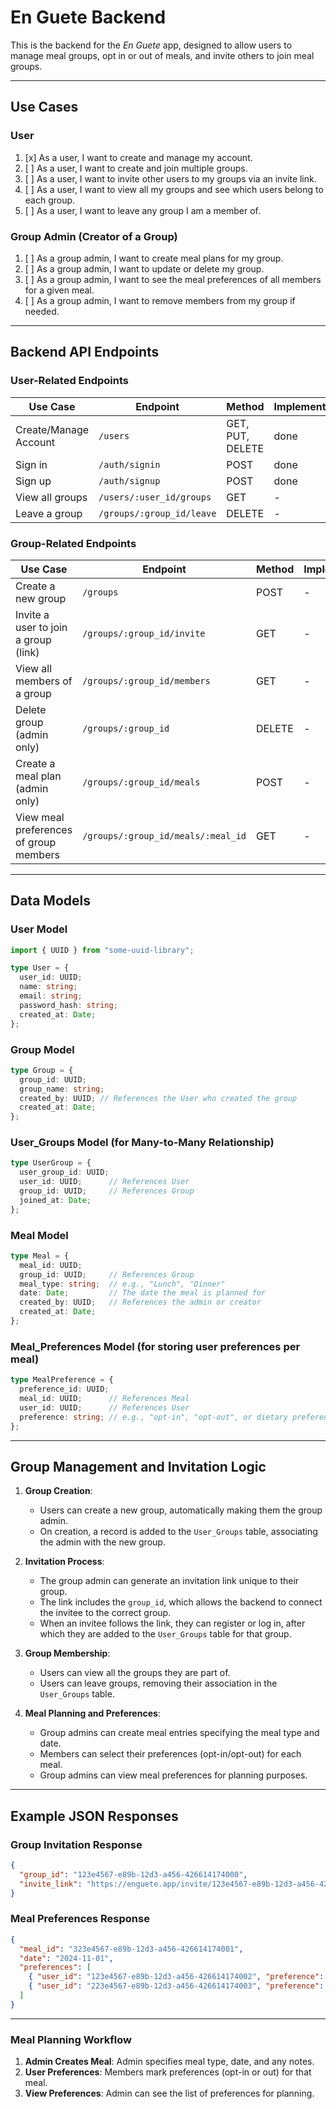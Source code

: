 # En Guete Backend

This is the backend for the *En Guete* app, designed to allow users to manage meal groups, opt in or out of meals, and invite others to join meal groups.

---

## Use Cases

### User

1. [x] As a user, I want to create and manage my account.
2. [ ] As a user, I want to create and join multiple groups.
3. [ ] As a user, I want to invite other users to my groups via an invite link.
4. [ ] As a user, I want to view all my groups and see which users belong to each group.
5. [ ] As a user, I want to leave any group I am a member of.

### Group Admin (Creator of a Group)

1. [ ] As a group admin, I want to create meal plans for my group.
2. [ ] As a group admin, I want to update or delete my group.
3. [ ] As a group admin, I want to see the meal preferences of all members for a given meal.
4. [ ] As a group admin, I want to remove members from my group if needed.

---

## Backend API Endpoints

### User-Related Endpoints

| **Use Case**                    | **Endpoint**                  | **Method**             | **Implemented** |
|---------------------------------|-------------------------------|------------------------|-----------------|
| Create/Manage Account           | `/users`                      | GET, PUT, DELETE       | done            |
| Sign in                          | `/auth/signin`                | POST                   | done            |
| Sign up                          | `/auth/signup`                | POST                   | done            |
| View all groups                  | `/users/:user_id/groups`      | GET                    | -               |
| Leave a group                    | `/groups/:group_id/leave`     | DELETE                 | -               |

### Group-Related Endpoints

| **Use Case**                             | **Endpoint**                           | **Method**             | **Implemented** |
|------------------------------------------|----------------------------------------|------------------------|-----------------|
| Create a new group                       | `/groups`                              | POST                   | -               |
| Invite a user to join a group (link)     | `/groups/:group_id/invite`             | GET                    | -               |
| View all members of a group              | `/groups/:group_id/members`            | GET                    | -               |
| Delete group (admin only)                | `/groups/:group_id`                    | DELETE                 | -               |
| Create a meal plan (admin only)          | `/groups/:group_id/meals`              | POST                   | -               |
| View meal preferences of group members   | `/groups/:group_id/meals/:meal_id`     | GET                    | -               |

---

## Data Models

### User Model

```typescript
import { UUID } from "some-uuid-library";

type User = {
  user_id: UUID;
  name: string;
  email: string;
  password_hash: string;
  created_at: Date;
};
```

### Group Model

```typescript
type Group = {
  group_id: UUID;
  group_name: string;
  created_by: UUID; // References the User who created the group
  created_at: Date;
};
```

### User_Groups Model (for Many-to-Many Relationship)

```typescript
type UserGroup = {
  user_group_id: UUID;
  user_id: UUID;      // References User
  group_id: UUID;     // References Group
  joined_at: Date;
};
```

### Meal Model

```typescript
type Meal = {
  meal_id: UUID;
  group_id: UUID;     // References Group
  meal_type: string;  // e.g., "Lunch", "Dinner"
  date: Date;         // The date the meal is planned for
  created_by: UUID;   // References the admin or creator
  created_at: Date;
};
```

### Meal_Preferences Model (for storing user preferences per meal)

```typescript
type MealPreference = {
  preference_id: UUID;
  meal_id: UUID;      // References Meal
  user_id: UUID;      // References User
  preference: string; // e.g., "opt-in", "opt-out", or dietary preferences
};
```

---

## Group Management and Invitation Logic

1. **Group Creation**:
    - Users can create a new group, automatically making them the group admin.
    - On creation, a record is added to the `User_Groups` table, associating the admin with the new group.

2. **Invitation Process**:
    - The group admin can generate an invitation link unique to their group.
    - The link includes the `group_id`, which allows the backend to connect the invitee to the correct group.
    - When an invitee follows the link, they can register or log in, after which they are added to the `User_Groups` table for that group.

3. **Group Membership**:
    - Users can view all the groups they are part of.
    - Users can leave groups, removing their association in the `User_Groups` table.

4. **Meal Planning and Preferences**:
    - Group admins can create meal entries specifying the meal type and date.
    - Members can select their preferences (opt-in/opt-out) for each meal.
    - Group admins can view meal preferences for planning purposes.

---

## Example JSON Responses

### Group Invitation Response

```json
{
  "group_id": "123e4567-e89b-12d3-a456-426614174000",
  "invite_link": "https://enguete.app/invite/123e4567-e89b-12d3-a456-426614174000"
}
```

### Meal Preferences Response

```json
{
  "meal_id": "323e4567-e89b-12d3-a456-426614174001",
  "date": "2024-11-01",
  "preferences": [
    { "user_id": "123e4567-e89b-12d3-a456-426614174002", "preference": "opt-in" },
    { "user_id": "223e4567-e89b-12d3-a456-426614174003", "preference": "opt-out" }
  ]
}
```

---

### Meal Planning Workflow

1. **Admin Creates Meal**: Admin specifies meal type, date, and any notes.
2. **User Preferences**: Members mark preferences (opt-in or out) for that meal.
3. **View Preferences**: Admin can see the list of preferences for planning.
